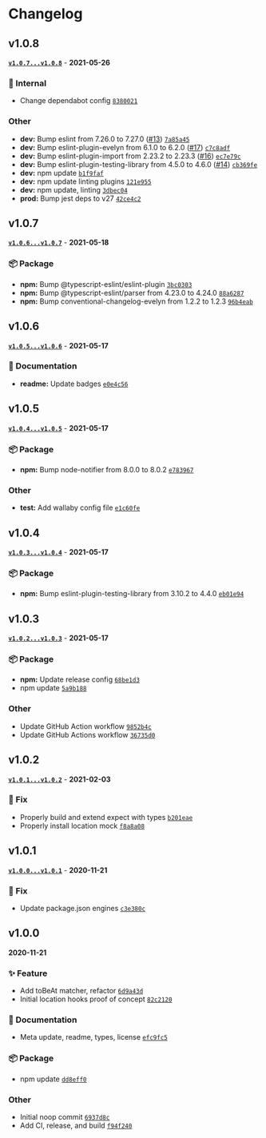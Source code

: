 # Changelog

## v1.0.8

**[`v1.0.7...v1.0.8`](https://github.com/evelynhathaway/jest-location-mock/compare/v1.0.7...v1.0.8)** - **2021-05-26**

### 🧹 Internal

- Change dependabot config [`8380021`](https://github.com/evelynhathaway/jest-location-mock/commit/8380021)

### Other

- **dev:** Bump eslint from 7.26.0 to 7.27.0 ([#13](https://github.com/evelynhathaway/jest-location-mock/issues/13)) [`7a85a45`](https://github.com/evelynhathaway/jest-location-mock/commit/7a85a45)
- **dev:** Bump eslint-plugin-evelyn from 6.1.0 to 6.2.0 ([#17](https://github.com/evelynhathaway/jest-location-mock/issues/17)) [`c7c8adf`](https://github.com/evelynhathaway/jest-location-mock/commit/c7c8adf)
- **dev:** Bump eslint-plugin-import from 2.23.2 to 2.23.3 ([#16](https://github.com/evelynhathaway/jest-location-mock/issues/16)) [`ec7e79c`](https://github.com/evelynhathaway/jest-location-mock/commit/ec7e79c)
- **dev:** Bump eslint-plugin-testing-library from 4.5.0 to 4.6.0 ([#14](https://github.com/evelynhathaway/jest-location-mock/issues/14)) [`cb369fe`](https://github.com/evelynhathaway/jest-location-mock/commit/cb369fe)
- **dev:** npm update [`b1f9faf`](https://github.com/evelynhathaway/jest-location-mock/commit/b1f9faf)
- **dev:** npm update linting plugins [`121e955`](https://github.com/evelynhathaway/jest-location-mock/commit/121e955)
- **dev:** npm update, linting [`3dbec04`](https://github.com/evelynhathaway/jest-location-mock/commit/3dbec04)
- **prod:** Bump jest deps to v27 [`42ce4c2`](https://github.com/evelynhathaway/jest-location-mock/commit/42ce4c2)

## v1.0.7

**[`v1.0.6...v1.0.7`](https://github.com/evelynhathaway/jest-location-mock/compare/v1.0.6...v1.0.7)** - **2021-05-18**

### 📦 Package

- **npm:** Bump @typescript-eslint/eslint-plugin [`3bc0303`](https://github.com/evelynhathaway/jest-location-mock/commit/3bc0303)
- **npm:** Bump @typescript-eslint/parser from 4.23.0 to 4.24.0 [`88a6287`](https://github.com/evelynhathaway/jest-location-mock/commit/88a6287)
- **npm:** Bump conventional-changelog-evelyn from 1.2.2 to 1.2.3 [`96b4eab`](https://github.com/evelynhathaway/jest-location-mock/commit/96b4eab)

## v1.0.6

**[`v1.0.5...v1.0.6`](https://github.com/evelynhathaway/jest-location-mock/compare/v1.0.5...v1.0.6)** - **2021-05-17**

### 📄 Documentation

- **readme:** Update badges [`e0e4c56`](https://github.com/evelynhathaway/jest-location-mock/commit/e0e4c56)

## v1.0.5

**[`v1.0.4...v1.0.5`](https://github.com/evelynhathaway/jest-location-mock/compare/v1.0.4...v1.0.5)** - **2021-05-17**

### 📦 Package

- **npm:** Bump node-notifier from 8.0.0 to 8.0.2 [`e783967`](https://github.com/evelynhathaway/jest-location-mock/commit/e783967)

### Other

- **test:** Add wallaby config file [`e1c60fe`](https://github.com/evelynhathaway/jest-location-mock/commit/e1c60fe)

## v1.0.4

**[`v1.0.3...v1.0.4`](https://github.com/evelynhathaway/jest-location-mock/compare/v1.0.3...v1.0.4)** - **2021-05-17**

### 📦 Package

- **npm:** Bump eslint-plugin-testing-library from 3.10.2 to 4.4.0 [`eb01e94`](https://github.com/evelynhathaway/jest-location-mock/commit/eb01e94)

## v1.0.3

**[`v1.0.2...v1.0.3`](https://github.com/evelynhathaway/jest-location-mock/compare/v1.0.2...v1.0.3)** - **2021-05-17**

### 📦 Package

- **npm:** Update release config [`68be1d3`](https://github.com/evelynhathaway/jest-location-mock/commit/68be1d3)
- npm update [`5a9b188`](https://github.com/evelynhathaway/jest-location-mock/commit/5a9b188)

### Other

- Update GitHub Action workflow [`9852b4c`](https://github.com/evelynhathaway/jest-location-mock/commit/9852b4c)
- Update GitHub Actions workflow [`36735d0`](https://github.com/evelynhathaway/jest-location-mock/commit/36735d0)

## v1.0.2

**[`v1.0.1...v1.0.2`](https://github.com/evelynhathaway/jest-location-mock/compare/v1.0.1...v1.0.2)** - **2021-02-03**

### 🐛 Fix

- Properly build and extend expect with types [`b201eae`](https://github.com/evelynhathaway/jest-location-mock/commit/b201eae)
- Properly install location mock [`f8a8a08`](https://github.com/evelynhathaway/jest-location-mock/commit/f8a8a08)

## v1.0.1

**[`v1.0.0...v1.0.1`](https://github.com/evelynhathaway/jest-location-mock/compare/v1.0.0...v1.0.1)** - **2020-11-21**

### 🐛 Fix

- Update package.json engines [`c3e380c`](https://github.com/evelynhathaway/jest-location-mock/commit/c3e380c)

## v1.0.0

**2020-11-21**

### ✨ Feature

- Add toBeAt matcher, refactor [`6d9a43d`](https://github.com/evelynhathaway/jest-location-mock/commit/6d9a43d)
- Initial location hooks proof of concept [`82c2120`](https://github.com/evelynhathaway/jest-location-mock/commit/82c2120)

### 📄 Documentation

- Meta update, readme, types, license [`efc9fc5`](https://github.com/evelynhathaway/jest-location-mock/commit/efc9fc5)

### 📦 Package

- npm update [`dd8eff0`](https://github.com/evelynhathaway/jest-location-mock/commit/dd8eff0)

### Other

- Initial noop commit [`6937d8c`](https://github.com/evelynhathaway/jest-location-mock/commit/6937d8c)
- Add CI, release, and build [`f94f240`](https://github.com/evelynhathaway/jest-location-mock/commit/f94f240)
